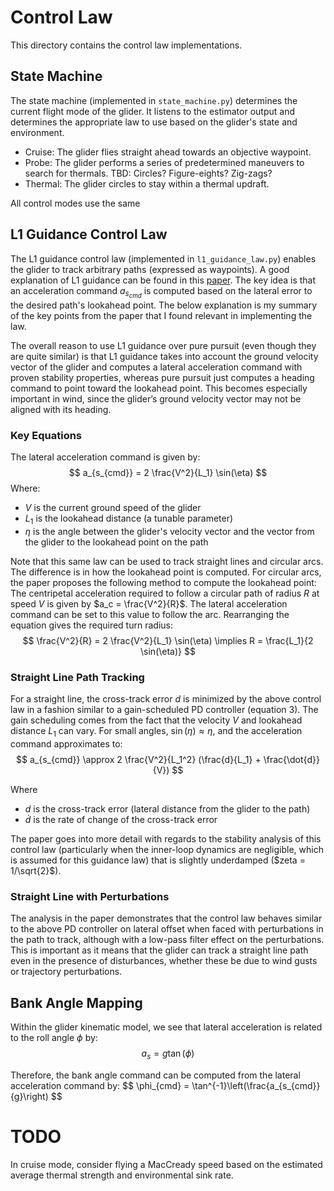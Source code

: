 # Control Law
This directory contains the control law implementations.

## State Machine
The state machine (implemented in `state_machine.py`) determines the current flight mode of the glider. It listens to the estimator output and determines the appropriate law to use based on the glider's state and environment.
- Cruise: The glider flies straight ahead towards an objective waypoint.
- Probe: The glider performs a series of predetermined maneuvers to search for thermals. TBD: Circles? Figure-eights? Zig-zags?
- Thermal: The glider circles to stay within a thermal updraft.

All control modes use the same 

## L1 Guidance Control Law
The L1 guidance control law (implemented in `l1_guidance_law.py`) enables the glider to track arbitrary paths (expressed as waypoints). A good explanation of L1 guidance can be found in this [paper](https://mercury.kau.ac.kr/park/Archive/PCUAV/gnc_park_deyst_how.pdf). The key idea is that an acceleration command $a_s_{cmd}$ is computed based on the lateral error to the desired path's lookahead point. The below explanation is my summary of the key points from the paper that I found relevant in implementing the law.

The overall reason to use L1 guidance over pure pursuit (even though they are quite similar) is that L1 guidance takes into account the ground velocity vector of the glider and computes a lateral acceleration command with proven stability properties, whereas pure pursuit just computes a heading command to point toward the lookahead point. This becomes especially important in wind, since the glider’s ground velocity vector may not be aligned with its heading.

### Key Equations
The lateral acceleration command is given by:
$$
a_{s_{cmd}} = 2 \frac{V^2}{L_1} \sin(\eta)
$$
Where:
- $V$ is the current ground speed of the glider
- $L_1$ is the lookahead distance (a tunable parameter)
- $\eta$ is the angle between the glider's velocity vector and the vector from the glider to the lookahead point on the path

Note that this same law can be used to track straight lines and circular arcs. The difference is in how the lookahead point is computed.
For circular arcs, the paper proposes the following method to compute the lookahead point:
The centripetal acceleration required to follow a circular path of radius $R$ at speed $V$ is given by $a_c = \frac{V^2}{R}$. The lateral acceleration command can be set to this value to follow the arc. Rearranging the equation gives the required turn radius:
$$ 
\frac{V^2}{R} = 2 \frac{V^2}{L_1} \sin(\eta) \implies R = \frac{L_1}{2 \sin(\eta)}
$$

### Straight Line Path Tracking
For a straight line, the cross-track error $d$ is minimized by the above control law in a fashion similar to a gain-scheduled PD controller (equation 3). The gain scheduling comes from the fact that the velocity $V$ and lookahead distance $L_1$ can vary. For small angles, $\sin(\eta) \approx \eta$, and the acceleration command approximates to:
$$
a_{s_{cmd}} \approx 2 \frac{V^2}{L_1^2} (\frac{d}{L_1} + \frac{\dot{d}}{V})
$$

Where
- $d$ is the cross-track error (lateral distance from the glider to the path)
- $\dot{d}$ is the rate of change of the cross-track error

The paper goes into more detail with regards to the stability analysis of this control law (particularly when the inner-loop dynamics are negligible, which is assumed for this guidance law) that is slightly underdamped ($zeta = 1/\sqrt{2}$).

### Straight Line with Perturbations
The analysis in the paper demonstrates that the control law behaves similar to the above PD controller on lateral offset when faced with perturbations in the path to track, although with a low-pass filter effect on the perturbations. This is important as it means that the glider can track a straight line path even in the presence of disturbances, whether these be due to wind gusts or trajectory perturbations.

## Bank Angle Mapping
Within the glider kinematic model, we see that lateral acceleration is related to the roll angle $\phi$ by:
$$
a_s = g \tan(\phi)
$$

Therefore, the bank angle command can be computed from the lateral acceleration command by:
$$
\phi_{cmd} = \tan^{-1}\left(\frac{a_{s_{cmd}}{g}\right)
$$ 

# TODO
In cruise mode, consider flying a MacCready speed based on the estimated average thermal strength and environmental sink rate.